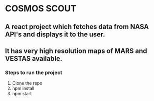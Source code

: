 # COSMOS SCOUT
## A react project which fetches data from NASA API's and displays it to the user.
## It has very high resolution maps of MARS and VESTAS available.
### Steps to run the project
1. Clone the repo
2. npm install
3. npm start





